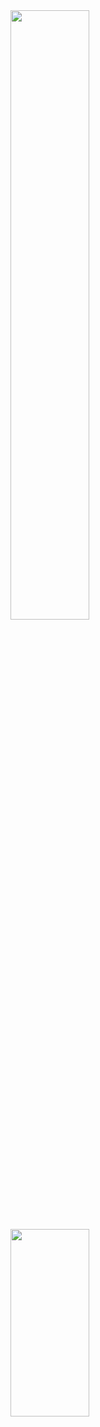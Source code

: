   <a href="https://github.com/whjin/docs">
    <img align="center"
      src="https://github-readme-stats.vercel.app/api/top-langs/?username=whjin&layout=compact&theme=radical"
      width="50%" heigth="300"/>
  </a>
  <a href="https://github.com/whjin/docs">
    <img align="center"
      src="https://github-readme-stats.vercel.app/api?username=whjin&count_private=true&show_icons=true&theme=radical"
      width="50%" height="300"/>
  </a>
